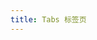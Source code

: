 ```yaml
---
title: Tabs 标签页
---
```

<ClientOnly>
<template>
  <show-components title="标签页" :linesOfCode="25">
       <Tabs :styles="baseStyle">
                 <Tab>
                   Tab1
                 </Tab>
                 <Tab>
                   Tab2
                 </Tab>
                 <Tab>
                   Tab3
                 </Tab>
                 <Tab title="Custom TabTile">
                   Custom TabTile
                 </Tab>
       </Tabs>
               <Tabs
                 :tabStyle="tabStyle"
                 :styles="baseStyle"
                 :tabTitleStyle="{ marginRight: 40 }"
                 :renderTitle="renderTitle"
               >
                 <Tab title="People">
                   People
                 </Tab>
                 <Tab title="NUIFace">
                   NUIFace
                 </Tab>
                 <Tab title="Game">
                   Game
                 </Tab>
                 <Tab title="Color">
                   Color
                 </Tab>
               </Tabs>
  </show-components-item>
<template slot="code">

```vue
<template>
</template>
<script>
export default {
};
</script>
```
</template>
  </show-components>
</template>
</ClientOnly>

<script>
export default {
  data() {
    return {
      baseStyle: {
          display: "block",
          margin: "10px 0",
          height: 400,
          width: 570
      },
    }
  },
  
  inject: ["context"],
  
  created() {
    //debugger
  },
  
  computed: {
    tabStyle() {
      const { theme } = this.context;
    
      return {
        background: theme.useFluentDesign ? theme.acrylicTexture60.background : theme.chromeLow
      }
    }
  },
  
  
  watch:{
    a(v){
    console.log(v)
    }
  },
  methods:{
    renderTitle(h,title){
      return h('span',{},[
        h('Icon',{},title),
        h('span',{style:{marginLeft: 12}},title)
      ])
    }
  }
};
</script>
